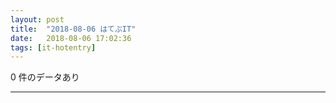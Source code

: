 ```yaml
---
layout: post
title:  "2018-08-06 はてぶIT"
date:   2018-08-06 17:02:36
tags: [it-hotentry]
---
```

0 件のデータあり

<hr>
